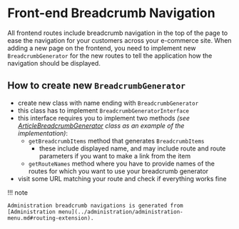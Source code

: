 # Front-end Breadcrumb Navigation

All frontend routes include breadcrumb navigation in the top of the page to ease the navigation for your customers across your e-commerce site.
When adding a new page on the frontend, you need to implement new `BreadcrumbGenerator` for the new routes to tell the application how the navigation should be displayed.

## How to create new `BreadcrumbGenerator`

-   create new class with name ending with `BreadcrumbGenerator`
-   this class has to implement `BreadcrumbGeneratorInterface`
-   this interface requires you to implement two methods _(see [ArticleBreadcrumbGenerator]({{github.link}}/packages/framework/src/Model/Article/ArticleBreadcrumbGenerator.php) class as an example of the implementation)_:
    -   `getBreadcrumbItems` method that generates `BreadcrumbItems`
        -   these include displayed name, and may include route and route parameters if you want to make a link from the item
    -   `getRouteNames` method where you have to provide names of the routes for which you want to use your breadcrumb generator
-   visit some URL matching your route and check if everything works fine

!!! note

    Administration breadcrumb navigations is generated from [Administration menu](../administration/administration-menu.md#routing-extension).
